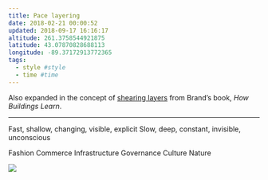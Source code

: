 ```yaml
---
title: Pace layering
date: 2018-02-21 00:00:52
updated: 2018-09-17 16:16:17
altitude: 261.3758544921875
latitude: 43.07870828688113
longitude: -89.37172913772365
tags:
  - style #style
  - time #time
---
```

Also expanded in the concept of [shearing layers][1] from Brand’s book, *How Buildings Learn*.
* * *

Fast, shallow, changing, visible, explicit
Slow, deep, constant, invisible, unconscious

Fashion
Commerce
Infrastructure
Governance
Culture
Nature

![](Pace%20layering.html.resources/8CB5F1A6-977A-4442-A5B5-8AED3CF2E52C.png)  

[1]: evernote:///view/184321186/s446/8dc045f6-e502-4d2b-9f38-27f92098a039/8dc045f6-e502-4d2b-9f38-27f92098a039/